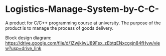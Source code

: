 # Logistics-Manage-System-by-C-C-
A product for C/C++ programming course at university. The purpose of the product is to manage the process of goods delivery. 

Block design diagram: https://drive.google.com/file/d/1ZwjkIwU89Fsx_zEbtqENxcgxjn84fHyw/view?usp=drive_link